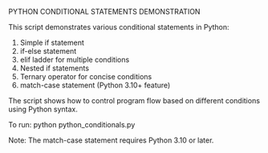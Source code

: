 PYTHON CONDITIONAL STATEMENTS DEMONSTRATION

This script demonstrates various conditional statements in Python:

1. Simple if statement
2. if-else statement
3. elif ladder for multiple conditions
4. Nested if statements
5. Ternary operator for concise conditions
6. match-case statement (Python 3.10+ feature)

The script shows how to control program flow based on different conditions using Python syntax.

To run:
python python_conditionals.py

Note: The match-case statement requires Python 3.10 or later.